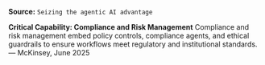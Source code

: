 **Source:** `Seizing the agentic AI advantage`

**Critical Capability: Compliance and Risk Management**
Compliance and risk management embed policy controls, compliance agents, and ethical guardrails to ensure workflows meet regulatory and institutional standards. — McKinsey, June 2025
